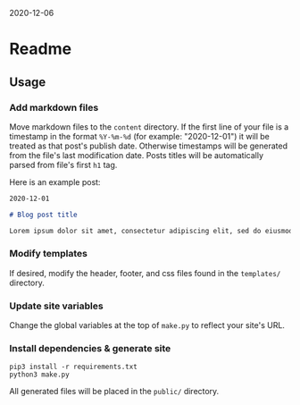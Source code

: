 2020-12-06

# Readme

## Usage

### Add markdown files

Move markdown files to the `content` directory. If the first line of your file is a timestamp in the format `%Y-%m-%d` (for example: "2020-12-01") it will be treated as that post's publish date. Otherwise timestamps will be generated from the file's last modification date. Posts titles will be automatically parsed from file's first `h1` tag.

Here is an example post:
``` markdown
2020-12-01

# Blog post title

Lorem ipsum dolor sit amet, consectetur adipiscing elit, sed do eiusmod tempor incididunt ut labore et dolore magna aliqua. Ut enim ad minim veniam, quis nostrud exercitation ullamco laboris nisi ut aliquip ex ea commodo consequat...
```

### Modify templates

If desired, modify the header, footer, and css files found in the `templates/` directory.

### Update site variables

Change the global variables at the top of `make.py` to reflect your site's URL. 

### Install dependencies & generate site

``` shell
pip3 install -r requirements.txt
python3 make.py
```

All generated files will be placed in the `public/` directory.
